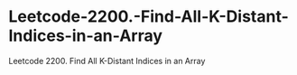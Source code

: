 # Leetcode-2200.-Find-All-K-Distant-Indices-in-an-Array
Leetcode 2200. Find All K-Distant Indices in an Array
